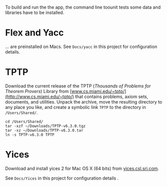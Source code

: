 To build and run the the app, the command line toounit tests some data and libraries have to be installed.

Flex and Yacc
====

… are preinstalled on Macs. See `Docs/yacc` in this project for configuration details.

TPTP
====

Download the current release of the TPTP 
(*Thousands of Problems for Theorem Provers*) Library from [www.cs.miami.edu/~tptp/](http://www.cs.miami.edu/~tptp/) 
that contains problems, axiom sets, documents, and utilities. 
Unpack the archive, 
move the resulting directory to any place you like, 
and create a symbolic link `TPTP` to the directory in `/Users/Shared/`.


    
    cd /Users/Shared/
    tar -xzf ~/Downloads/TPTP-v6.3.0.tgz 
    tar -xz ~/Downloads/TPTP-v6.3.0.tar
    ln -s TPTP-v6.3.0 TPTP

Yices
=====

Download and install yices 2 for Mac OS X (64 bits) from [yices.csl.sri.com](http://yices.csl.sri.com).

See `Docs/Yices` in this project for configuration details .
